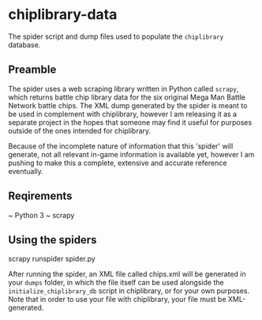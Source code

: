 chiplibrary-data
==================
The spider script and dump files used to populate the `chiplibrary` database.

Preamble
---------------
The spider uses a web scraping library written in Python called `scrapy`, which returns battle chip library data for the six original Mega Man Battle Network battle chips.  The XML dump generated by the spider is meant to be used in complement with chiplibrary, however I am releasing it as a separate project in the hopes that someone may find it useful for purposes outside of the ones intended for chiplibrary.

Because of the incomplete nature of information that this 'spider' will generate, not all relevant in-game information is available yet, however I am pushing to make this a complete, extensive and accurate reference eventually.

Reqirements
---------------
~ Python 3
~ scrapy

Using the spiders
---------------
scrapy runspider spider.py

After running the spider, an XML file called chips.xml will be generated in your `dumps` folder, in which the file itself can be used alongside the `initialize_chiplibrary_db` script in chiplibrary, or for your own purposes.  Note that in order to use your file with chiplibrary, your file must be XML-generated.
